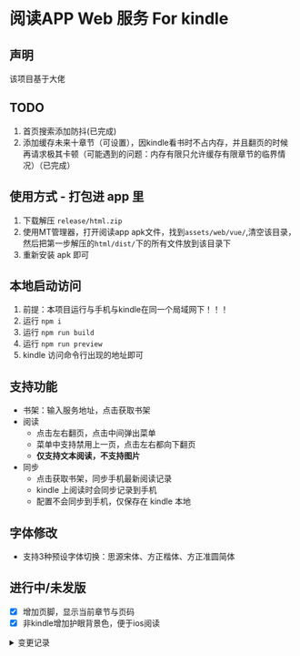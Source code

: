 # 阅读APP Web 服务 For kindle

## 声明
该项目基于大佬

## TODO
1. 首页搜索添加防抖(已完成)
2. 添加缓存未来十章节（可设置），因kindle看书时不占内存，并且翻页的时候再请求极其卡顿（可能遇到的问题：内存有限只允许缓存有限章节的临界情况）（已完成）
## 使用方式 - 打包进 app 里

1. 下载解压 `release/html.zip`
2. 使用MT管理器，打开阅读app apk文件，找到`assets/web/vue/`,清空该目录，然后把第一步解压的`html/dist/`下的所有文件放到该目录下
3. 重新安装 apk 即可

## 本地启动访问

1. 前提：本项目运行与手机与kindle在同一个局域网下！！！
2. 运行 `npm i`
3. 运行 `npm run build`
4. 运行 `npm run preview`
5. kindle 访问命令行出现的地址即可

## 支持功能

- 书架：输入服务地址，点击获取书架
- 阅读
    - 点击左右翻页，点击中间弹出菜单
    - 菜单中支持禁用上一页，点击左右都向下翻页
    - **仅支持文本阅读，不支持图片**
- 同步
    - 点击获取书架，同步手机最新阅读记录
    - kindle 上阅读时会同步记录到手机
    - 配置不会同步到手机，仅保存在 kindle 本地

## 字体修改

- 支持3种预设字体切换：思源宋体、方正楷体、方正准圆简体
## 进行中/未发版
- [x] 增加页脚，显示当前章节与页码
- [x] 非kindle增加护眼背景色，便于ios阅读

<details>
  <summary>变更记录</summary>

**v1.0.2**

- 新增同步最新章节，刷新章节目录缓存

**v1.0.3**

- 修复服务地址缓存失效问题

**v1.0.4**

- 新增3种字体切换：思源宋体、方正楷体、方正准圆简体
- 支持禁用上一页，方便左手使用
</details>